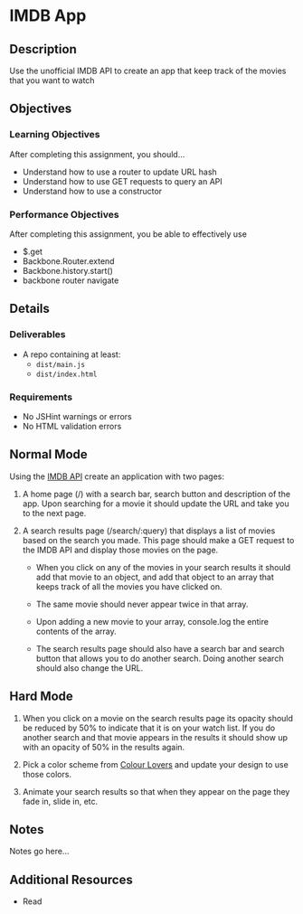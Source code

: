 # IMDB App

## Description
Use the unofficial IMDB API to create an app that keep track of the movies that you want to watch


## Objectives

### Learning Objectives

After completing this assignment, you should…

* Understand how to use a router to update URL hash
* Understand how to use GET requests to query an API
* Understand how to use a constructor


### Performance Objectives

After completing this assignment, you be able to effectively use

* $.get
* Backbone.Router.extend
* Backbone.history.start()
* backbone router navigate



## Details

### Deliverables

* A repo containing at least:
  * `dist/main.js`
  * `dist/index.html`

### Requirements

* No JSHint warnings or errors
* No HTML validation errors


## Normal Mode
Using the [IMDB API](http://www.omdbapi.com/) create an application with two pages:

1. A home page (/) with a search bar, search button and description of the app. Upon searching for a movie it should update the URL and take you to the next page.

2. A search results page (/search/:query) that displays a list of movies based on the search you made. This page should make a GET request to the IMDB API and display those movies on the page.

	* When you click on any of the movies in your search results it should add that movie to an object, and add that object to an array that keeps track of all the movies you have clicked on.

	* The same movie should never appear twice in that array.

	* Upon adding a new movie to your array, console.log the entire contents of the array.

	* The search results page should also have a search bar and search button that allows you to do another search. Doing another search should also change the URL.

## Hard Mode
1. When you click on a movie on the search results page its opacity should be reduced by 50% to indicate that it is on your watch list. If you do another search and that movie appears in the results it should show up with an opacity of 50% in the results again.

2. Pick a color scheme from [Colour Lovers](http://www.colourlovers.com/browse) and update your design to use those colors.

3. Animate your search results so that when they appear on the page they fade in, slide in, etc.


## Notes

Notes go here...

## Additional Resources

* Read []()
